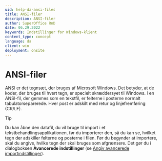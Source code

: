 ```yaml
---
uid: help-da-ansi-files
title: ANSI-filer
description: ANSI-filer
author: SuperOffice RnD
date: 06.29.2022
keywords: Indstillinger for Windows-klient
content_type: concept
language: da
client: win
deployment: onsite
---
```


# ANSI-filer

ANSI er det tegnsæt, der bruges af Microsoft Windows. Det betyder, at de koder, der bruges til hvert tegn, er specielt skræddersyet til Windows. I en ANSI-fil, der gemmes som en tekstfil, er felterne i posterne normalt tabulatorseparerede. Hver post er adskilt med retur og linjefremføring (CR/LF).

> [!TIP]
> Du kan åbne den datafil, du vil bruge til import i et tekstbehandlingsapplikationen, før du importerer den, så du kan se, hvilket tegn der adskiller felterne og posterne i filen. Før du begynder at importere, skal du angive, hvilke tegn der skal bruges som afgrænsere. Det gør du i dialogboksen **Avancerede indstillinger** (se [Angiv avancerede importindstillinger][1]).

<!-- Referenced links -->
[1]: specifying-advanced-import-settings.md

<!-- Referenced images -->
